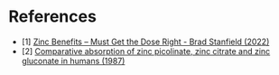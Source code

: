 # References
- [1] [Zinc Benefits – Must Get the Dose Right - Brad Stanfield (2022)](https://www.youtube.com/watch?v=X0ZpRP59l8o)
- [2] [Comparative absorption of zinc picolinate, zinc citrate and zinc gluconate in humans (1987)](https://pubmed.ncbi.nlm.nih.gov/3630857/)

